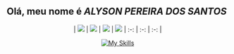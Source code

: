 ## Olá, meu nome é ***ALYSON PEREIRA DOS SANTOS***

<div align=center grid="2">

  | ![](http://github-profile-summary-cards.vercel.app/api/cards/profile-details?username=AlysonG14&theme=algolia) | ![](http://github-profile-summary-cards.vercel.app/api/cards/repos-per-language?username=AlysonG14&theme=algolia) | ![](http://github-profile-summary-cards.vercel.app/api/cards/stats?username=AlysonG14&theme=algolia) | ![](http://github-profile-summary-cards.vercel.app/api/cards/productive-time?username=AlysonG14&theme=algolia&utcOffset=8) 
| :-: | :-: | :-: |

</div>

<div align="center">
  
  [![My Skills](https://skillicons.dev/icons?i=js,html,css,tailwind,react,py,java,dart,mysql,django,fastapi,vscode,idea,pycharm,vite,sqlite,postman,notion,npm,nodejs,github,git,blender,bash,arduino,figma,ps)](https://skillicons.dev)
  
</div>
